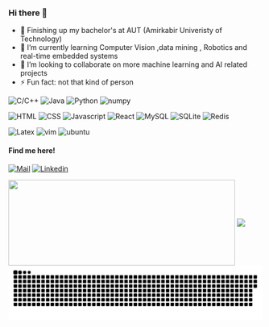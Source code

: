 ### Hi there 👋
- 🔭 Finishing up my bachelor's at AUT (Amirkabir Univeristy of Technology)
- 🌱 I’m currently learning  Computer Vision ,data mining , Robotics and real-time embedded systems
- 👯 I’m looking to collaborate on more machine learning and AI related projects
- ⚡ Fun fact: not that kind of person

![C/C++](https://img.shields.io/badge/-C/C++-00599C?style=for-the-badge&logo=C&logoColor=white)
![Java](https://img.shields.io/badge/-Java-ED8B00?style=for-the-badge&logo=java)
![Python](https://img.shields.io/badge/-Python-3776AB?style=for-the-badge&logo=python&logoColor=white)
    ![numpy](https://img.shields.io/badge/-numpy-3776AB?style=for-the-badge&logo=numpy)

![HTML](https://img.shields.io/badge/-HTML-E34F26?style=for-the-badge&logo=html5&logoColor=white)
![CSS](https://img.shields.io/badge/-CSS-1572B6?style=for-the-badge&logo=css3&logoColor=white)
![Javascript](https://img.shields.io/badge/-Javascript-F7DF1E?style=for-the-badge&logo=javascript&logoColor=black)
![React](https://img.shields.io/badge/-React-EEEEEE?style=for-the-badge&logo=react&logoColor=grey)
![MySQL](https://img.shields.io/badge/-MySQL-4479A1?style=for-the-badge&logo=mysql&logoColor=white)
![SQLite](https://img.shields.io/badge/-SQLite-EEEEEE?style=for-the-badge&logo=sqlite&logoColor=grey)
![Redis](https://img.shields.io/badge/-Redis-47A248?style=for-the-badge&logo=redis)

![Latex](https://img.shields.io/badge/Latex-E95420?style=for-the-badge&logo=latex)
![vim](https://img.shields.io/badge/Vim-E95420?style=for-the-badge&logo=vim)
![ubuntu](https://img.shields.io/badge/Ubuntu-E95420?style=for-the-badge&logo=ubuntu&logoColor=white)


#### Find me here!
[![Mail](https://img.shields.io/badge/-Mail-D14836?style=for-the-badge&logo=Gmail&logoColor=white)](mailto:behdadmansouri@aut.ac.ir)
[![Linkedin](https://img.shields.io/badge/-LinkedIn-blue?style=for-the-badge&logo=Linkedin&logoColor=white)](https://www.linkedin.com/in/behdad-mansouri-36637715a/)


<div>
<a>
    <img width=450 height=170 align="center" src="https://github-readme-stats.vercel.app/api?username=behdadmansouri&theme=midnight-purple&show_icons=true&bg_color=0D1117&hide_border=true" />
</a>
<a>
    <img align="center" src="https://github-readme-stats.vercel.app/api/top-langs/?username=behdadmansouri&theme=midnight-purple&layout=compact&bg_color=0D1117&hide_border=true" />
</a>
</div>
<div>
  <img align="center" src="https://github.com/Pepyn0/Pepyn0/raw/output/github-contribution-grid-snake.svg" alt="snake"></center>
</div>

